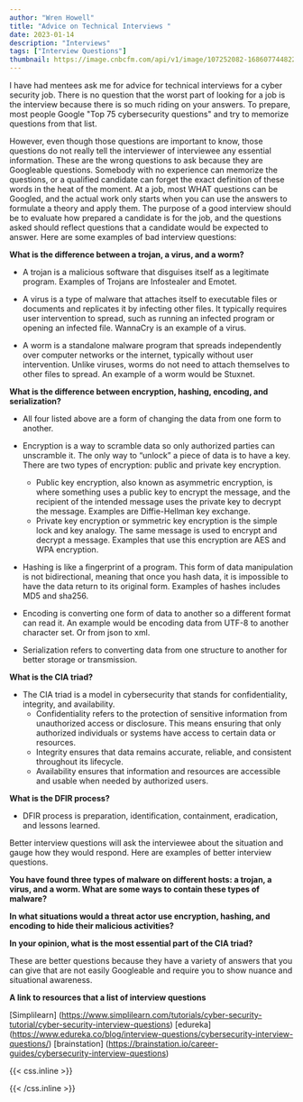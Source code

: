 ```yaml
---
author: "Wren Howell"
title: "Advice on Technical Interviews "
date: 2023-01-14
description: "Interviews"
tags: ["Interview Questions"]
thumbnail: https://image.cnbcfm.com/api/v1/image/107252082-1686077448227-job-interview-2021-09-24-04-13-49-utc.jpg?v=1688994001&w=630&h=354&ffmt=webp&vtcrop=y
---
```


 I have had mentees ask me for advice for technical interviews for a cyber security job. There is no question that the worst part of looking for a job is the interview because there is so much riding on your answers. To prepare, most people Google "Top 75 cybersecurity questions" and try to memorize questions from that list. 
 
 However, even though those questions are important to know, those questions do not really tell the interviewer of interviewee any essential information. These are the wrong questions to ask because they are Googleable questions. Somebody with no experience can memorize the questions, or a qualified candidate can forget the exact definition of these words in the heat of the moment. At a job, most WHAT questions can be Googled, and the actual work only starts when you can use the answers to formulate a theory and apply them. The purpose of a good interview should be to evaluate how prepared a candidate is for the job, and the questions asked should reflect questions that a candidate would be expected to answer. Here are some examples of bad interview questions: 

 
 **What is the difference between a trojan, a virus, and a worm?**

- A trojan is a malicious software that disguises itself as a legitimate program. Examples of Trojans are Infostealer and Emotet.  

- A virus is a type of malware that attaches itself to executable files or documents and replicates it by infecting other files. It typically requires user intervention to spread, such as running an infected program or opening an infected file. WannaCry is an example of a virus.


- A worm is a standalone malware program that spreads independently over computer networks or the internet, typically without user intervention. Unlike viruses, worms do not need to attach themselves to other files to spread. An example of a worm would be Stuxnet. 

**What is the difference between encryption, hashing, encoding, and serialization?**

- All four listed above are a form of changing the data from one form to another.  

- Encryption is a way to scramble data so only authorized parties can unscramble it. The only way to “unlock” a piece of data is to have a key. There are two types of encryption: public and private key encryption.
  - Public key encryption, also known as asymmetric encryption, is where something uses a public key to encrypt the message, and the recipient of the intended message uses the private key to decrypt the message. Examples are Diffie-Hellman key exchange. 
  - Private key encryption or symmetric key encryption is the simple lock and key analogy. The same message is used to encrypt and decrypt a message. Examples that use this encryption are AES and WPA encryption.

- Hashing is like a fingerprint of a program. This form of data manipulation is not bidirectional, meaning that once you hash data, it is impossible to have the data return to its original form. Examples of hashes includes MD5 and sha256. 

- Encoding is converting one form of data to another so a different format can read it. An example would be encoding data from UTF-8 to another character set. Or from json to xml. 

- Serialization refers to converting data from one structure to another for better storage or transmission. 

**What is the CIA triad?**

- The CIA triad is a model in cybersecurity that stands for confidentiality, integrity, and availability.
  - Confidentiality refers to the protection of sensitive information from unauthorized access or disclosure. This means ensuring that only authorized individuals or systems have access to certain data or resources.
  - Integrity ensures that data remains accurate, reliable, and consistent throughout its lifecycle. 
  - Availability ensures that information and resources are accessible and usable when needed by authorized users. 

**What is the DFIR process?**

- DFIR process is preparation, identification, containment, eradication, and lessons learned.
 
Better interview questions will ask the interviewee about the situation and gauge how they would respond. Here are examples of better interview questions.  

**You have found three types of malware on different hosts: a trojan, a virus, and a worm. What are some ways to contain these types of malware?**

**In what situations would a threat actor use encryption, hashing, and encoding to hide their malicious activities?**

**In your opinion, what is the most essential part of the CIA triad?** 

These are better questions because they have a variety of answers that you can give that are not easily Googleable and require you to show nuance and situational awareness. 

**A link to resources that a list of interview questions**

[Simplilearn] (https://www.simplilearn.com/tutorials/cyber-security-tutorial/cyber-security-interview-questions)
[edureka]  (https://www.edureka.co/blog/interview-questions/cybersecurity-interview-questions/)
[brainstation] (https://brainstation.io/career-guides/cybersecurity-interview-questions)



{{< css.inline >}}

<style>
.emojify {
	font-family: Apple Color Emoji, Segoe UI Emoji, NotoColorEmoji, Segoe UI Symbol, Android Emoji, EmojiSymbols;
	font-size: 2rem;
	vertical-align: middle;
}
@media screen and (max-width:650px) {
  .nowrap {
    display: block;
    margin: 25px 0;
  }
}
</style>

{{< /css.inline >}}
